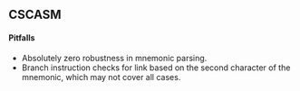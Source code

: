 ## CSCASM

#### Pitfalls

- Absolutely zero robustness in mnemonic parsing.
- Branch instruction checks for link based on the second character of the mnemonic, which may not cover all cases.
